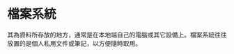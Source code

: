 [Title]: # (檔案系統)
[Order]: # (39)

# 檔案系統

其為資料所存放的地方，通常是在本地端自己的電腦或其它設備上。檔案系統往往放置的是個人私用文件或筆記，以方便隨時取用。